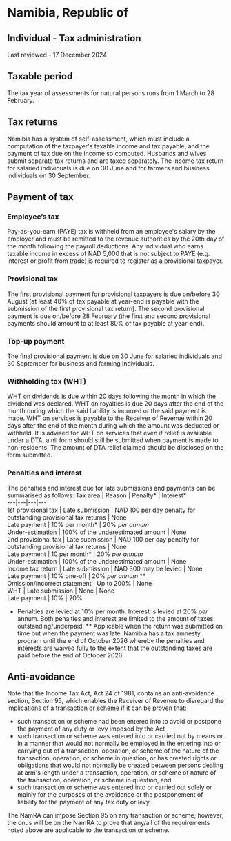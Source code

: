 # Namibia, Republic of
## Individual - Tax administration
Last reviewed - 17 December 2024
## Taxable period
The tax year of assessments for natural persons runs from 1 March to 28 February.
## Tax returns
Namibia has a system of self-assessment, which must include a computation of the taxpayer's taxable income and tax payable, and the payment of tax due on the income so computed.
Husbands and wives submit separate tax returns and are taxed separately.
The income tax return for salaried individuals is due on 30 June and for farmers and business individuals on 30 September.
## Payment of tax
### Employee’s tax
Pay-as-you-earn (PAYE) tax is withheld from an employee's salary by the employer and must be remitted to the revenue authorities by the 20th day of the month following the payroll deductions. Any individual who earns taxable income in excess of NAD 5,000 that is not subject to PAYE (e.g. interest or profit from trade) is required to register as a provisional taxpayer.
### Provisional tax
The first provisional payment for provisional taxpayers is due on/before 30 August (at least 40% of tax payable at year-end is payable with the submission of the first provisional tax return).
The second provisional payment is due on/before 28 February (the first and second provisional payments should amount to at least 80% of tax payable at year-end).
### Top-up payment
The final provisional payment is due on 30 June for salaried individuals and 30 September for business and farming individuals.
### Withholding tax (WHT)
WHT on dividends is due within 20 days following the month in which the dividend was declared.
WHT on royalties is due 20 days after the end of the month during which the said liability is incurred or the said payment is made.
WHT on services is payable to the Receiver of Revenue within 20 days after the end of the month during which the amount was deducted or withheld. It is advised for WHT on services that even if relief is available under a DTA, a nil form should still be submitted when payment is made to non-residents. The amount of DTA relief claimed should be disclosed on the form submitted.
### Penalties and interest
The penalties and interest due for late submissions and payments can be summarised as follows:
Tax area | Reason | Penalty* | Interest*  
---|---|---|---  
1st provisional tax | Late submission | NAD 100 per day penalty for outstanding provisional tax returns | None  
Late payment | 10% per month* | 20% _per annum_  
Under-estimation | 100% of the underestimated amount | None  
2nd provisional tax | Late submission | NAD 100 per day penalty for outstanding provisional tax returns | None  
Late payment | 10 per month* | 20% _per annum_  
Under-estimation | 100% of the underestimated amount | None  
Income tax return | Late submission | NAD 300 may be levied | None  
Late payment | 10% one-off | 20% _per annum_ **  
Omission/incorrect statement | Up to 200% | None  
WHT | Late submission | None | None  
Late payment | 10% | 20%  
* Penalties are levied at 10% per month. Interest is levied at 20% _per_ annum. Both penalties and interest are limited to the amount of taxes outstanding/underpaid.
** Applicable when the return was submitted on time but when the payment was late.
Namibia has a tax amnesty program until the end of October 2026 whereby the penalties and interests are waived fully to the extent that the outstanding taxes are paid before the end of October 2026.
## Anti-avoidance
Note that the Income Tax Act, Act 24 of 1981, contains an anti-avoidance section, Section 95, which enables the Receiver of Revenue to disregard the implications of a transaction or scheme if it can be proven that:
  * such transaction or scheme had been entered into to avoid or postpone the payment of any duty or levy imposed by the Act
  * such transaction or scheme was entered into or carried out by means or in a manner that would not normally be employed in the entering into or carrying out of a transaction, operation, or scheme of the nature of the transaction, operation, or scheme in question, or has created rights or obligations that would not normally be created between persons dealing at arm's length under a transaction, operation, or scheme of nature of the transaction, operation, or scheme in question, and
  * such transaction or scheme was entered into or carried out solely or mainly for the purposes of the avoidance or the postponement of liability for the payment of any tax duty or levy.


The NamRA can impose Section 95 on any transaction or scheme; however, the onus will be on the NamRA to prove that any/all of the requirements noted above are applicable to the transaction or scheme.
